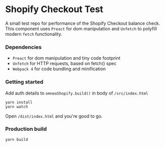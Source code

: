 # Shopify Checkout Test
A small test repo for performance of the Shopify Checkout balance check. This component uses `Preact` for dom manipulation and `Unfetch` to polyfill modern `fetch` functionality.

### Dependencies
* `Preact` for dom manipulation and tiny code footprint
* `Unfetch` for HTTP requests, based on fetch() spec
* `Webpack 4` for code bundling and minification

### Getting started

Add auth details to `omneoShopify.build()` in body of  `/src/index.html`

```
yarn install
yarn watch
```
Open `/dist/index.html` and you're good to go.

### Production build
```
yarn build
```